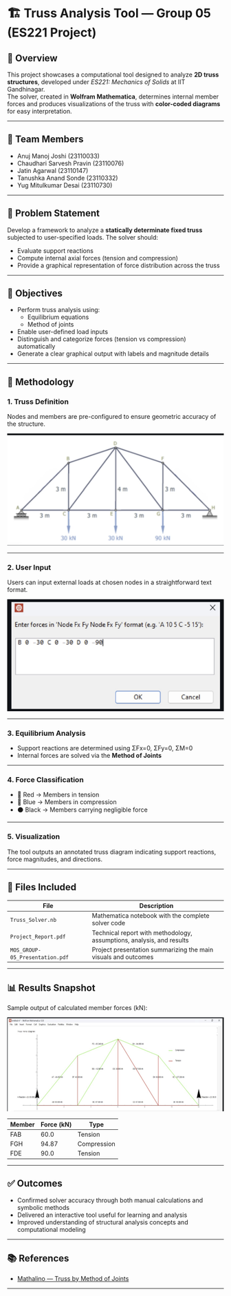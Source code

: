 # 🏗️ Truss Analysis Tool — Group 05 (ES221 Project)

## 📖 Overview
This project showcases a computational tool designed to analyze **2D truss structures**, developed under *ES221: Mechanics of Solids* at IIT Gandhinagar.  
The solver, created in **Wolfram Mathematica**, determines internal member forces and produces visualizations of the truss with **color-coded diagrams** for easy interpretation.  

---

## 👥 Team Members
- Anuj Manoj Joshi (23110033)  
- Chaudhari Sarvesh Pravin (23110076)  
- Jatin Agarwal (23110147)  
- Tanushka Anand Sonde (23110332)  
- Yug Mitulkumar Desai (23110730)  

---

## 📝 Problem Statement
Develop a framework to analyze a **statically determinate fixed truss** subjected to user-specified loads. The solver should:  
- Evaluate support reactions  
- Compute internal axial forces (tension and compression)  
- Provide a graphical representation of force distribution across the truss  

---

## 🎯 Objectives
- Perform truss analysis using:
  - Equilibrium equations  
  - Method of joints  
- Enable user-defined load inputs  
- Distinguish and categorize forces (tension vs compression) automatically  
- Generate a clear graphical output with labels and magnitude details  

---

## 🔬 Methodology

### 1. Truss Definition
Nodes and members are pre-configured to ensure geometric accuracy of the structure.  

![Truss Diagram](images/truss_geometry.png)

---

### 2. User Input
Users can input external loads at chosen nodes in a straightforward text format.  

![User Input Example](images/user_input.png)

---

### 3. Equilibrium Analysis
- Support reactions are determined using ΣFx=0, ΣFy=0, ΣM=0  
- Internal forces are solved via the **Method of Joints**  

---

### 4. Force Classification
- 🔴 Red → Members in tension  
- 🔵 Blue → Members in compression  
- ⚫ Black → Members carrying negligible force  

---

### 5. Visualization
The tool outputs an annotated truss diagram indicating support reactions, force magnitudes, and directions.  

---

## 📂 Files Included

| File | Description |
|------|-------------|
| `Truss_Solver.nb` | Mathematica notebook with the complete solver code |
| `Project_Report.pdf` | Technical report with methodology, assumptions, analysis, and results |
| `MOS_GROUP-05_Presentation.pdf` | Project presentation summarizing the main visuals and outcomes |

---

## 📊 Results Snapshot
Sample output of calculated member forces (kN):  

![Truss Results](images/output.png)

| Member | Force (kN) | Type |
|--------|------------|------|
| FAB    | 60.0       | Tension |
| FGH    | 94.87      | Compression |
| FDE    | 90.0       | Tension |

---

## ✅ Outcomes
- Confirmed solver accuracy through both manual calculations and symbolic methods  
- Delivered an interactive tool useful for learning and analysis  
- Improved understanding of structural analysis concepts and computational modeling  

---

## 📚 References
- [Mathalino — Truss by Method of Joints](https://mathalino.com/reviewer/engineering-mechanics/truss-analysis-method-joints)

---
